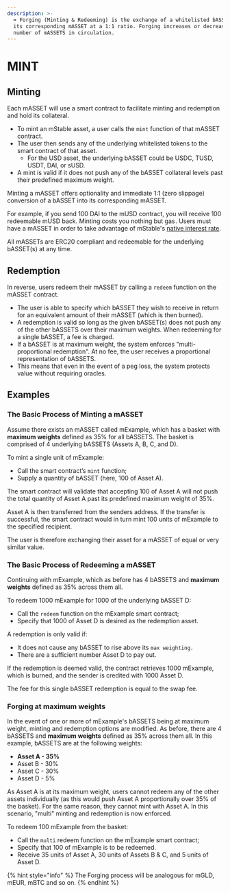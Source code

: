 ```yaml
---
description: >-
  ➡️ Forging (Minting & Redeeming) is the exchange of a whitelisted bASSET for
  its corresponding mASSET at a 1:1 ratio. Forging increases or decreases the
  number of mASSETS in circulation.
---
```


# MINT

## Minting

Each mASSET will use a smart contract to facilitate minting and redemption and hold its collateral. 

* To mint an mStable asset, a user calls the `mint` function of that mASSET contract. 
* The user then sends any of the underlying whitelisted tokens to the smart contract of that asset. 
  * For the USD asset, the underlying bASSET could be USDC, TUSD, USDT, DAI, or sUSD.
* A mint is valid if it does not push any of the bASSET collateral levels past their predefined maximum weight. 

Minting a mASSET offers optionality and immediate 1:1 \(zero slippage\) conversion of a bASSET into its corresponding mASSET. 

For example, if you send 100 DAI to the mUSD contract, you will receive 100 redeemable mUSD back. Minting costs you nothing but gas . Users must have a mASSET in order to take advantage of mStable's [native interest rate](../native-interest-rate.md).

All mASSETs are ERC20 compliant and redeemable for the underlying bASSET\(s\) at any time. 

## Redemption

In reverse, users redeem their mASSET by calling a `redeem` function on the mASSET contract. 

* The user is able to specify which bASSET they wish to receive in return for an equivalent amount of their mASSET \(which is then burned\).
* A redemption is valid so long as the given bASSET\(s\) does not push any of the other bASSETS over their maximum weights. When redeeming for a single bASSET, a fee is charged. 
* If a bASSET is at maximum weight, the system enforces "multi-proportional redemption". At no fee, the user receives a proportional representation of bASSETS.
* This means that even in the event of a peg loss, the system protects value without requiring oracles. 

## Examples

### The Basic Process of Minting a mASSET

Assume there exists an mASSET called mExample, which has a basket with **maximum weights** defined as 35% for all bASSETS. The basket is comprised of 4 underlying bASSETS \(Assets A, B, C, and D\). 

To mint a single unit of mExample:

* Call the smart contract’s `mint` function;
* Supply a quantity of bASSET \(here, 100 of Asset A\). 

The smart contract will validate that accepting 100 of Asset A will not push the total quantity of Asset A past its predefined maximum weight of 35%.

Asset A is then transferred from the senders address. If the transfer is successful, the smart contract would in turn mint 100 units of mExample to the specified recipient. 

The user is therefore exchanging their asset for a mASSET of equal or very similar value. 

### **The** Basic **Process of Redeeming a mASSET**

Continuing with mExample, which as before has 4 bASSETS and **maximum weights** defined as 35% across them all. 

To redeem 1000 mExample for 1000 of the underlying bASSET D:

* Call the `redeem` function on the mExample smart contract;
* Specify that 1000 of Asset D is desired as the redemption asset. 

A redemption is only valid if:

* It does not cause any bASSET to rise above its `max weighting.` 
* There are a sufficient number Asset D to pay out.

If the redemption is deemed valid, the contract retrieves 1000 mExample, which is burned, and the sender is credited with 1000 Asset D.  

The fee for this single bASSET redemption is equal to the swap fee.  

### **Forging at maximum weights**

In the event of one or more of mExample's bASSETS being at maximum weight, minting and redemption options are modified. As before, there are 4 bASSETS and **maximum weights** defined as 35% across them all. In this example, bASSETS are at the following weights:

* **Asset A - 35%** 
* Asset B - 30%
* Asset C - 30%
* Asset D - 5%

As Asset A is at its maximum weight, users cannot redeem any of the other assets individually \(as this would push Asset A proportionally over 35% of the basket\). For the same reason, they cannot mint with Asset A. In this scenario, "multi" minting and redemption is now enforced. 

To redeem 100 mExample from the basket:

* Call the `multi` redeem function on the mExample smart contract;
* Specify that 100 of mExample is to be redeemed. 
* Receive 35 units of Asset A, 30 units of Assets B & C, and 5 units of Asset D.

{% hint style="info" %}
The Forging process will be analogous for mGLD, mEUR, mBTC and so on.
{% endhint %}

